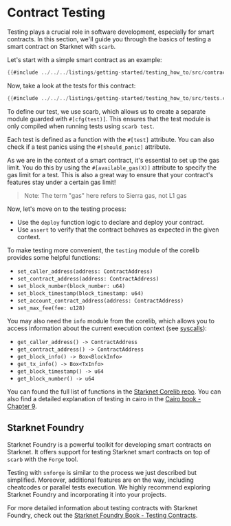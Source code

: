 # Contract Testing

Testing plays a crucial role in software development, especially for smart contracts. In this section, we'll guide you through the basics of testing a smart contract on Starknet with `scarb`.

Let's start with a simple smart contract as an example:
```rust
{{#include ../../../listings/getting-started/testing_how_to/src/contract.cairo}}
```

Now, take a look at the tests for this contract:
```rust
{{#include ../../../listings/getting-started/testing_how_to/src/tests.cairo}}
```

To define our test, we use scarb, which allows us to create a separate module guarded with `#[cfg(test)]`. This ensures that the test module is only compiled when running tests using `scarb test`.

Each test is defined as a function with the `#[test]` attribute. You can also check if a test panics using the `#[should_panic]` attribute.

As we are in the context of a smart contract, it's essential to set up the gas limit. You do this by using the `#[available_gas(X)]` attribute to specify the gas limit for a test. This is also a great way to ensure that your contract's features stay under a certain gas limit!

> Note: The term "gas" here refers to Sierra gas, not L1 gas

Now, let's move on to the testing process:
- Use the `deploy` function logic to declare and deploy your contract.
- Use `assert` to verify that the contract behaves as expected in the given context.

To make testing more convenient, the `testing` module of the corelib provides some helpful functions:
- `set_caller_address(address: ContractAddress)`
- `set_contract_address(address: ContractAddress)`
- `set_block_number(block_number: u64)`
- `set_block_timestamp(block_timestamp: u64)`
- `set_account_contract_address(address: ContractAddress)`
- `set_max_fee(fee: u128)`

You may also need the `info` module from the corelib, which allows you to access information about the current execution context (see [syscalls](../basics/syscalls.md)):
- `get_caller_address() -> ContractAddress`
- `get_contract_address() -> ContractAddress`
- `get_block_info() -> Box<BlockInfo>`
- `get_tx_info() -> Box<TxInfo>`
- `get_block_timestamp() -> u64`
- `get_block_number() -> u64`


You can found the full list of functions in the [Starknet Corelib repo](https://github.com/starkware-libs/cairo/tree/main/corelib/src/starknet).
You can also find a detailed explanation of testing in cairo in the [Cairo book - Chapter 9](https://book.cairo-lang.org/ch09-01-how-to-write-tests.html).

## Starknet Foundry

<!-- TODO update this when Starknet Foundry is more mature. -->

Starknet Foundry is a powerful toolkit for developing smart contracts on Starknet. It offers support for testing Starknet smart contracts on top of `scarb` with the `Forge` tool.

Testing with `snforge` is similar to the process we just described but simplified. Moreover, additional features are on the way, including cheatcodes or parallel tests execution. We highly recommend exploring Starknet Foundry and incorporating it into your projects.

For more detailed information about testing contracts with Starknet Foundry, check out the [Starknet Foundry Book - Testing Contracts](https://foundry-rs.github.io/starknet-foundry/testing/contracts.html).
